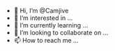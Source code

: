 - 👋 Hi, I’m @Camjive
- 👀 I’m interested in ...
- 🌱 I’m currently learning ...
- 💞️ I’m looking to collaborate on ...
- 📫 How to reach me ...

<!---
Camjive/Camjive is a ✨ special ✨ repository because its `README.md` (this file) appears on your GitHub profile.
You can click the Preview link to take a look at your changes.
--->
